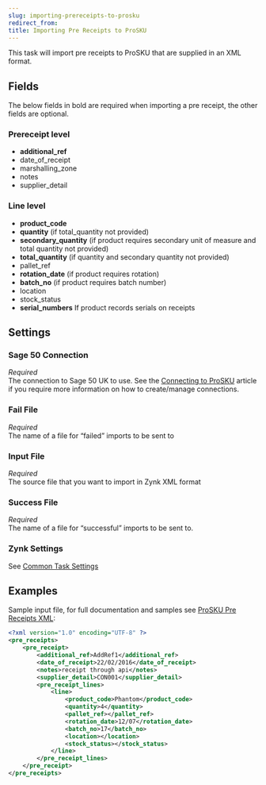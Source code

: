 ```yaml
---
slug: importing-prereceipts-to-prosku
redirect_from: 
title: Importing Pre Receipts to ProSKU
---
```

This task will import pre receipts to ProSKU that are supplied in an XML format. 

## Fields
The below fields in bold are required when importing a pre receipt, the other fields are optional.

### Prereceipt level

* __additional_ref__
* date_of_receipt
* marshalling_zone
* notes
* supplier_detail

### Line level

* __product_code__
* __quantity__  (if total_quantity not provided)
* __secondary_quantity__ (if product requires secondary unit of measure and total quantity not provided)
* __total_quantity__  (if quantity and secondary quantity not provided)
* pallet_ref
* __rotation_date__  (if product requires rotation)
* __batch_no__  (if product requires batch number)
* location
* stock_status
* __serial_numbers__ If product records serials on receipts

## Settings
### Sage 50 Connection
_Required_  
The connection to Sage 50 UK to use.  See the [Connecting to ProSKU](connecting-to-prosku) article if you require more information on how to create/manage connections.

### Fail File
_Required_  
The name of a file for “failed” imports to be sent to   

### Input File
_Required_  
The source file that you want to import in Zynk XML format   

### Success File
_Required_  
The name of a file for “successful” imports to be sent to. 

### Zynk Settings
See [Common Task Settings](common-task-settings)

## Examples
Sample input file, for full documentation and samples see [ProSKU Pre Receipts XML](prosku-pre-receipts-xml):  

```xml
<?xml version="1.0" encoding="UTF-8" ?>
<pre_receipts>
    <pre_receipt>
        <additional_ref>AddRef1</additional_ref>
        <date_of_receipt>22/02/2016</date_of_receipt>
        <notes>receipt through api</notes>
        <supplier_detail>CON001</supplier_detail>
        <pre_receipt_lines>
            <line>
                <product_code>Phantom</product_code>
                <quantity>4</quantity>
                <pallet_ref></pallet_ref>
                <rotation_date>12/07</rotation_date>
                <batch_no>17</batch_no>
                <location></location>
                <stock_status></stock_status>
            </line>
        </pre_receipt_lines>
    </pre_receipt>
</pre_receipts>
```

